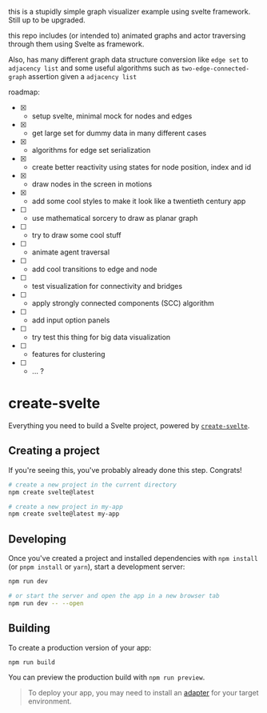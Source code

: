 this is a stupidly simple graph visualizer example using svelte framework. Still up to be upgraded. 

this repo includes (or intended to) animated graphs and actor traversing through them using Svelte as framework.

Also, has many different graph data structure conversion like `edge set` to `adjacency list` and some useful algorithms such as
`two-edge-connected-graph` assertion given a `adjacency list`

roadmap:
- [x] - setup svelte, minimal mock for nodes and edges
- [x] - get large set for dummy data in many different cases
- [x] - algorithms for edge set serialization 
- [x] - create better reactivity using states for node position, index and id
- [x] - draw nodes in the screen in motions
- [x] - add some cool styles to make it look like a twentieth century app
- [ ] - use mathematical sorcery to draw as planar graph
- [ ] - try to draw some cool stuff  
- [ ] - animate agent traversal
- [ ] - add cool transitions to edge and node
- [ ] - test visualization for connectivity and bridges
- [ ] - apply strongly connected components (SCC) algorithm 
- [ ] - add input option panels 
- [ ] - try test this thing for big data visualization
- [ ] - features for clustering
- [ ] - ... ?

# create-svelte

Everything you need to build a Svelte project, powered by [`create-svelte`](https://github.com/sveltejs/kit/tree/master/packages/create-svelte).

## Creating a project

If you're seeing this, you've probably already done this step. Congrats!

```bash
# create a new project in the current directory
npm create svelte@latest

# create a new project in my-app
npm create svelte@latest my-app
```

## Developing

Once you've created a project and installed dependencies with `npm install` (or `pnpm install` or `yarn`), start a development server:

```bash
npm run dev

# or start the server and open the app in a new browser tab
npm run dev -- --open
```

## Building

To create a production version of your app:

```bash
npm run build
```

You can preview the production build with `npm run preview`.

> To deploy your app, you may need to install an [adapter](https://kit.svelte.dev/docs/adapters) for your target environment.
